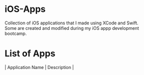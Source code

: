 # iOS-Apps
Collection of iOS applications that I made using XCode and Swift.  
Some are created and modified during my iOS appp development bootcamp.

# List of Apps 
| Application Name        | Description           |
